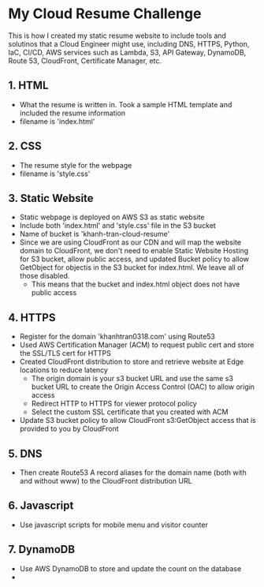 # My Cloud Resume Challenge

This is how I created my static resume website to include tools and solutinos that a Cloud Engineer might use, including DNS, HTTPS, Python, IaC, CI/CD, AWS services such as Lambda, S3, API Gateway, DynamoDB, Route 53, CloudFront, Certificate Manager, etc.

## 1. HTML
- What the resume is written in. Took a sample HTML template and included the resume information
- filename is 'index.html'

## 2. CSS
- The resume style for the webpage
- filename is 'style.css'

## 3. Static Website
- Static webpage is deployed on AWS S3 as static website
- Include both 'index.html' and 'style.css' file in the S3 bucket
- Name of bucket is 'khanh-tran-cloud-resume'
- Since we are using CloudFront as our CDN and will map the website domain to CloudFront, we don't need to enable Static Website Hosting for S3 bucket, allow public access, and updated Bucket policy to allow GetObject for objectis in the S3 bucket for index.html. We leave all of those disabled.
    - This means that the bucket and index.html object does not have public access

## 4. HTTPS
- Register for the domain 'khanhtran0318.com' using Route53
- Used AWS Certification Manager (ACM) to request public cert and store the SSL/TLS cert for HTTPS
- Created CloudFront distribution to store and retrieve website at Edge locations to reduce latency
    - The origin domain is your s3 bucket URL and use the same s3 bucket URL to create the Origin Access Control (OAC) to allow origin access
    - Redirect HTTP to HTTPS for viewer protocol policy
    - Select the custom SSL certificate that you created with ACM
- Update S3 bucket policy to allow CloudFront s3:GetObject access that is provided to you by CloudFront

## 5. DNS
- Then create Route53 A record aliases for the domain name (both with and without www) to the CloudFront distribution URL

## 6. Javascript
- Use javascript scripts for mobile menu and visitor counter

## 7. DynamoDB
- Use AWS DynamoDB to store and update the count on the database
- 
